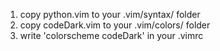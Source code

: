 1. copy python.vim to your .vim/syntax/ folder
2. copy codeDark.vim to your .vim/colors/ folder
3. write 'colorscheme codeDark' in your .vimrc

